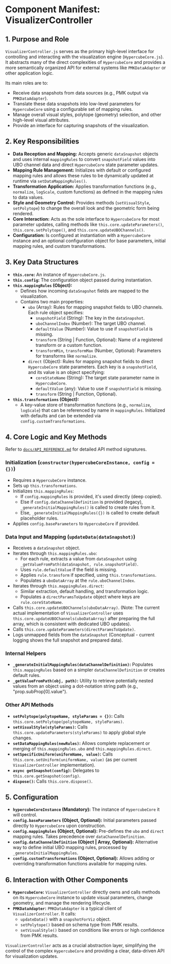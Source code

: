 # Component Manifest: VisualizerController

## 1. Purpose and Role

`VisualizerController.js` serves as the primary high-level interface for controlling and interacting with the visualization engine (`HypercubeCore.js`). It abstracts many of the direct complexities of `HypercubeCore` and provides a more semantically organized API for external systems like `PMKDataAdapter` or other application logic.

Its main roles are to:
*   Receive data snapshots from data sources (e.g., PMK output via `PMKDataAdapter`).
*   Translate these data snapshots into low-level parameters for `HypercubeCore` using a configurable set of mapping rules.
*   Manage overall visual styles, polytope (geometry) selection, and other high-level visual attributes.
*   Provide an interface for capturing snapshots of the visualization.

## 2. Key Responsibilities

*   **Data Reception and Mapping:** Accepts generic `dataSnapshot` objects and uses internal `mappingRules` to convert `snapshotField` values into UBO channel data and direct `HypercubeCore` state parameter updates.
*   **Mapping Rule Management:** Initializes with default or configured mapping rules and allows these rules to be dynamically updated at runtime via `setDataMappingRules()`.
*   **Transformation Application:** Applies transformation functions (e.g., `normalize`, `logScale`, custom functions) as defined in the mapping rules to data values.
*   **Style and Geometry Control:** Provides methods (`setVisualStyle`, `setPolytope`) to change the overall look and the geometric form being rendered.
*   **Core Interaction:** Acts as the sole interface to `HypercubeCore` for most parameter updates, calling methods like `this.core.updateParameters()`, `this.core.setPolytope()`, and `this.core.updateUBOChannels()`.
*   **Configuration:** Is configured at instantiation with a `HypercubeCore` instance and an optional configuration object for base parameters, initial mapping rules, and custom transformations.

## 3. Key Data Structures

*   **`this.core`:** An instance of `HypercubeCore.js`.
*   **`this.config`:** The configuration object passed during instantiation.
*   **`this.mappingRules` (Object):**
    *   Defines how incoming `dataSnapshot` fields are mapped to the visualization.
    *   Contains two main properties:
        *   `ubo` (Array): Rules for mapping snapshot fields to UBO channels. Each rule object specifies:
            *   `snapshotField` (String): The key in the `dataSnapshot`.
            *   `uboChannelIndex` (Number): The target UBO channel.
            *   `defaultValue` (Number): Value to use if `snapshotField` is missing.
            *   `transform` (String | Function, Optional): Name of a registered transform or a custom function.
            *   `transformMin`, `transformMax` (Number, Optional): Parameters for transforms like `normalize`.
        *   `direct` (Object): Rules for mapping snapshot fields to direct `HypercubeCore` state parameters. Each key is a `snapshotField`, and its value is an object specifying:
            *   `coreStateName` (String): The target state parameter name in `HypercubeCore`.
            *   `defaultValue` (any): Value to use if `snapshotField` is missing.
            *   `transform` (String | Function, Optional).
*   **`this.transformations` (Object):**
    *   A key-value store of transformation functions (e.g., `normalize`, `logScale`) that can be referenced by name in `mappingRules`. Initialized with defaults and can be extended via `config.customTransformations`.

## 4. Core Logic and Key Methods

Refer to [`docs/API_REFERENCE.md`](../docs/API_REFERENCE.md) for detailed API method signatures.

### Initialization (`constructor(hypercubeCoreInstance, config = {})`)
*   Requires a `HypercubeCore` instance.
*   Sets up `this.transformations`.
*   Initializes `this.mappingRules`:
    *   If `config.mappingRules` is provided, it's used directly (deep copied).
    *   Else if `config.dataChannelDefinition` is provided (legacy), `_generateInitialMappingRules()` is called to create rules from it.
    *   Else, `_generateInitialMappingRules({})` is called to create default placeholder rules.
*   Applies `config.baseParameters` to `HypercubeCore` if provided.

### Data Input and Mapping (`updateData(dataSnapshot)`)
*   Receives a `dataSnapshot` object.
*   Iterates through `this.mappingRules.ubo`:
    *   For each rule, extracts a value from `dataSnapshot` using `_getValueFromPath(dataSnapshot, rule.snapshotField)`.
    *   Uses `rule.defaultValue` if the field is missing.
    *   Applies `rule.transform` if specified, using `this.transformations`.
    *   Populates a `uboDataArray` at the `rule.uboChannelIndex`.
*   Iterates through `this.mappingRules.direct`:
    *   Similar extraction, default handling, and transformation logic.
    *   Populates a `directParamsToUpdate` object where keys are `rule.coreStateName`.
*   Calls `this.core.updateUBOChannels(uboDataArray)`. (Note: The current actual implementation of `VisualizerController` uses `this.core.updateUBOChannels(uboDataArray)` after preparing the full array, which is consistent with dedicated UBO updates).
*   Calls `this.core.updateParameters(directParamsToUpdate)`.
*   Logs unmapped fields from the `dataSnapshot` (Conceptual - current logging shows the full snapshot and prepared data).

### Internal Helpers
*   **`_generateInitialMappingRules(dataChannelDefinition)`:** Populates `this.mappingRules` based on a simpler `dataChannelDefinition` or creates default rules.
*   **`_getValueFromPath(obj, path)`:** Utility to retrieve potentially nested values from an object using a dot-notation string path (e.g., "prop.subProp[0].value").

### Other API Methods
*   **`setPolytope(polytopeName, styleParams = {})`:** Calls `this.core.setPolytope(polytopeName, styleParams)`.
*   **`setVisualStyle(styleParams)`:** Calls `this.core.updateParameters(styleParams)` to apply global style changes.
*   **`setDataMappingRules(newRules)`:** Allows complete replacement or merging of `this.mappingRules.ubo` and `this.mappingRules.direct`.
*   **`setSpecificUniform(uniformName, value)`:** Calls `this.core.setUniform(uniformName, value)` (as per current `VisualizerController` implementation).
*   **`async getSnapshot(config)`:** Delegates to `this.core.getSnapshot(config)`.
*   **`dispose()`:** Calls `this.core.dispose()`.

## 5. Configuration

*   **`hypercubeCoreInstance` (Mandatory):** The instance of `HypercubeCore` it will control.
*   **`config.baseParameters` (Object, Optional):** Initial parameters passed directly to `HypercubeCore` upon construction.
*   **`config.mappingRules` (Object, Optional):** Pre-defines the `ubo` and `direct` mapping rules. Takes precedence over `dataChannelDefinition`.
*   **`config.dataChannelDefinition` (Object | Array, Optional):** Alternative way to define initial UBO mapping rules, processed by `_generateInitialMappingRules`.
*   **`config.customTransformations` (Object, Optional):** Allows adding or overriding transformation functions available for mapping rules.

## 6. Interaction with Other Components

*   **`HypercubeCore`:** `VisualizerController` directly owns and calls methods on its `HypercubeCore` instance to update visual parameters, change geometry, and manage the rendering lifecycle.
*   **`PMKDataAdapter`:** `PMKDataAdapter` is a typical client of `VisualizerController`. It calls:
    *   `updateData()` with a `snapshotForViz` object.
    *   `setPolytope()` based on schema type from PMK results.
    *   `setVisualStyle()` based on conditions like errors or high confidence from PMK results.

`VisualizerController` acts as a crucial abstraction layer, simplifying the control of the complex `HypercubeCore` and providing a clear, data-driven API for visualization updates.
